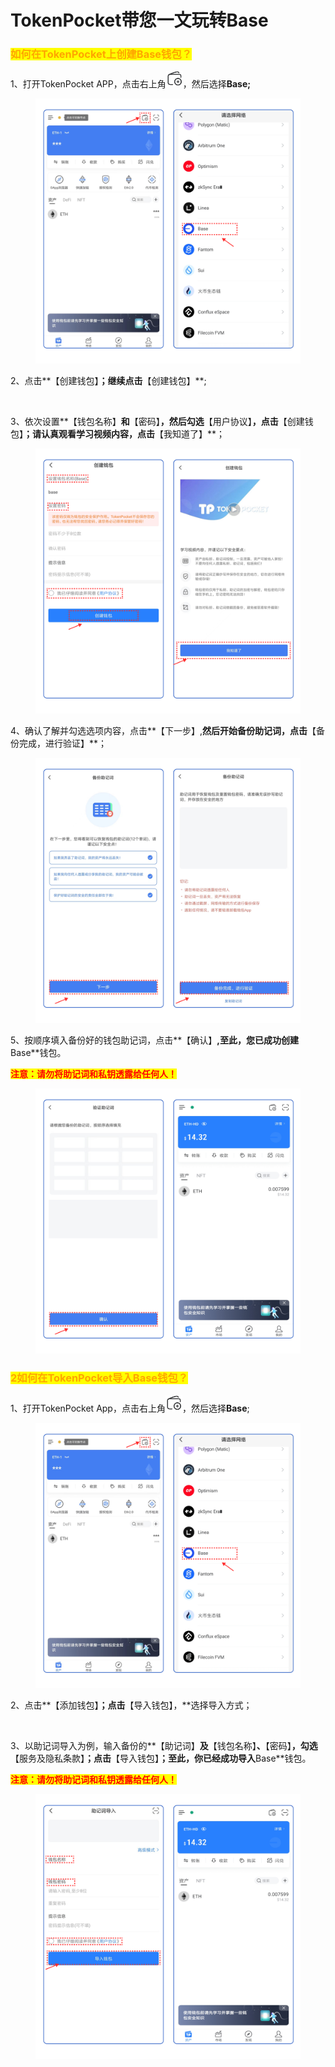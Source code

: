 # TokenPocket带您一文玩转Base

### <mark style="color:orange;">如何在TokenPocket上创建Base钱包？</mark> <a href="#1" id="1"></a>

1、打开TokenPocket APP，点击右上角![](<../../.gitbook/assets/image (5) (3).png>)，然后选择**Base;**

<figure><img src="../../.gitbook/assets/cn 1 (1) (1).png" alt=""><figcaption></figcaption></figure>

2、点击**【创建钱包】**；继续点击**【创建钱包】**;

<figure><img src="../../.gitbook/assets/组 109.png" alt=""><figcaption></figcaption></figure>

3、依次设置**【钱包名称】**和**【密码】**，然后勾选**【用户协议】**，点击**【创建钱包】**；请认真观看学习视频内容，点击**【我知道了】**；

<figure><img src="../../.gitbook/assets/cn 2 (3).png" alt=""><figcaption></figcaption></figure>

4、确认了解并勾选选项内容，点击**【下一步】,**然后开始备份助记词，点击**【备份完成，进行验证】**；

<figure><img src="../../.gitbook/assets/image (9).png" alt=""><figcaption></figcaption></figure>

5、按顺序填入备份好的钱包助记词，点击**【确认】**,至此，您已成功创建**Base**钱包。

<mark style="color:red;">**注意：请勿将助记词和私钥透露给任何人！**</mark>

<figure><img src="../../.gitbook/assets/cn 3 (3).png" alt=""><figcaption></figcaption></figure>

### <mark style="color:orange;">**2如何在TokenPocket导入Base钱包？**</mark> <a href="#2" id="2"></a>

1、打开TokenPocket App，点击右上角![](<../../.gitbook/assets/image (3).png>)，然后选择**Base**;

<figure><img src="../../.gitbook/assets/cn 1 (1) (1).png" alt=""><figcaption></figcaption></figure>

2、点击**【添加钱包】**；点击**【导入钱包】，**选择导入方式；

<figure><img src="../../.gitbook/assets/组 110.png" alt=""><figcaption></figcaption></figure>

3、以助记词导入为例，输入备份的**【助记词】**及**【钱包名称】**、**【密码】**，勾选**【服务及隐私条款】**；点击**【导入钱包】**；至此，你已经成功导入**Base**钱包。

<mark style="color:red;">**注意：请勿将助记词和私钥透露给任何人！**</mark>

<figure><img src="../../.gitbook/assets/cn 4 (3).png" alt=""><figcaption></figcaption></figure>
